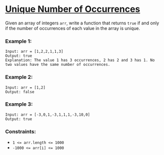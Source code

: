 # [Unique Number of Occurrences](https://leetcode.com/problems/unique-number-of-occurrences/)

Given an array of integers `arr`, write a function that returns `true` if and only if the number of occurrences of each value in the array is unique.

 
### Example 1:
```
Input: arr = [1,2,2,1,1,3]
Output: true
Explanation: The value 1 has 3 occurrences, 2 has 2 and 3 has 1. No two values have the same number of occurrences.
```

### Example 2:
```
Input: arr = [1,2]
Output: false
```

### Example 3:
```
Input: arr = [-3,0,1,-3,1,1,1,-3,10,0]
Output: true
```

### Constraints:

- `1 <= arr.length <= 1000`
- `-1000 <= arr[i] <= 1000`